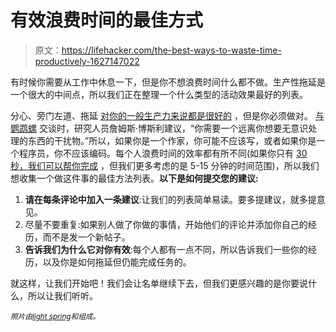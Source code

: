 # 有效浪费时间的最佳方式

> 原文：<https://lifehacker.com/the-best-ways-to-waste-time-productively-1627147022>

有时候你需要从工作中休息一下，但是你不想浪费时间什么都不做。生产性拖延是一个很大的中间点，所以我们正在整理一个什么类型的活动效果最好的列表。



分心、旁门左道、拖延 [对你的一般生产力来说都是很好的](https://lifehacker.com/why-you-need-boredom-distraction-and-procrastination-5927330) ，但是你必须做对。 [与鹦鹉螺](http://nautil.us/issue/7/waste/how-to-waste-time-properly) 交谈时，研究人员詹姆斯·博斯利建议，“你需要一个远离你想要无意识处理的东西的干扰物。”所以，如果你是一个作家，你可能不应该写，或者如果你是一个程序员，你不应该编码。每个人浪费时间的效率都有所不同(如果你只有 [30 秒，我们可以帮你完成](http://lifehacker.com/the-most-productive-ways-to-spend-30-seconds-of-down-ti-1440908037) ，但我们更多考虑的是 5-15 分钟的时间范围)，所以我们想收集一个做这件事的最佳方法列表。**以下是如何提交您的建议:**

1.  **请在每条评论中加入一条建议**:让我们的列表简单易读。要多提建议，就多提意见。
2.  尽量不要重复:如果别人做了你做的事情，开始他们的评论并添加你自己的经历，而不是发一个新帖子。
3.  **告诉我们为什么它对你有效**:每个人都有一点不同，所以告诉我们一些你的经历，以及你是如何拖延但仍能完成任务的。

就这样，让我们开始吧！我们会让名单继续下去，但我们更感兴趣的是你要说什么，所以让我们听听。

<small>*照片由*</small>[<small>*light spring*</small>](http://www.shutterstock.com/pic.mhtml?id=194621276&src=id)<small>*和*</small>[<small></small>](http://www.shutterstock.com/pic.mhtml?id=182798225&src=id)*<small>*组成。*</small>*